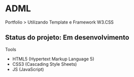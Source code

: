 <h1>ADML</h1>
<p>Portfolio > Utilizando Template e Framework W3.CSS</p>
<h2>Status do projeto: Em desenvolvimento</h2>
<p>Tools</p>
<ul>
    <li>HTML5 (Hypertext Markup Language 5)</li>
    <li>CSS3 (Cascading Style Sheets)</li>
    <li>JS (JavaScript)</li>
</ul>